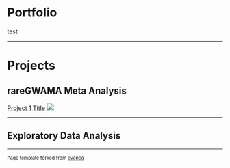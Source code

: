 # Portfolio
test

---

# Projects

## rareGWAMA Meta Analysis

[Project 1 Title](/rareGWAMA_meta)
<img src="images/dummy_thumbnail.jpg?raw=true"/>

---
## Exploratory Data Analysis 
---
<p style="font-size:11px">Page template forked from <a href="https://github.com/evanca/quick-portfolio">evanca</a></p>
<!-- Remove above link if you don't want to attibute -->
